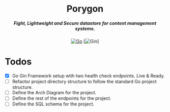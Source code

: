 <div align="center">

# Porygon
##### Fight, Lightweight and Secure datastore for content management systems.

[![Go](https://img.shields.io/badge/Go-1.22+-blue.svg?style=for-the-badge&logo=go)](https://golang.org)
[![Gin](https://img.shields.io/badge/Gin%20Framework-1.9+-green.svg?style=for-the-badge&logo=go)]

</div>


# Todos

- [x] Go Gin Framework setup wtih two health check endpoints. Live & Ready.
- [ ] Refactor project directory structure to follow the standard Go project structure.
- [ ] Define the Arch Diagram for the project.
- [ ] Define the rest of the endpoints for the project.
- [ ] Define the SQL schema for the project.
